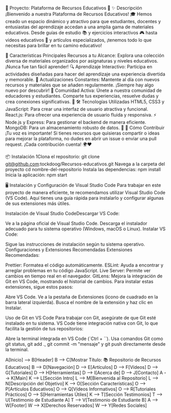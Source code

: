 🌟 Proyecto: Plataforma de Recursos Educativos 🌟 ✨ Descripción ¡Bienvenido a nuestra Plataforma de Recursos Educativos! 🎓 Hemos creado un espacio dinámico y atractivo para que estudiantes, docentes y entusiastas del aprendizaje accedan a una amplia gama de materiales educativos. Desde guías de estudio 📚 y ejercicios interactivos 🎮 hasta videos educativos 🎥 y artículos especializados, ¡tenemos todo lo que necesitas para brillar en tu camino educativo!

🚀 Características Principales Recursos a tu Alcance: Explora una colección diversa de materiales organizados por asignaturas y niveles educativos. ¡Nunca fue tan fácil aprender! 🔍 Aprendizaje Interactivo: Participa en actividades diseñadas para hacer del aprendizaje una experiencia divertida y memorable. 🌈 Actualizaciones Constantes: Mantente al día con nuevos recursos y materiales que se añaden regularmente. ¡Siempre hay algo nuevo por descubrir! 🔄 Comunidad Activa: Únete a nuestra comunidad de educadores y estudiantes. Comparte tus experiencias, resuelve dudas y crea conexiones significativas. 🤝 🛠️ Tecnologías Utilizadas HTML5, CSS3 y JavaScript: Para crear una interfaz de usuario atractiva y funcional. React.js: Para ofrecer una experiencia de usuario fluida y responsiva. ⚡ Node.js y Express: Para gestionar el backend de manera eficiente. MongoDB: Para un almacenamiento robusto de datos. 💾 🤝 Cómo Contribuir ¡Tu voz es importante! Si tienes recursos que quisieras compartir o ideas para mejorar la plataforma, no dudes en abrir un issue o enviar una pull request. ¡Cada contribución cuenta! 🌍❤️

📦 Instalación 1Clona el repositorio: git clone git@github.com:tockdoog/Recursos-educativos.git Navega a la carpeta del proyecto cd nombre-del-repositorio Instala las dependencias: npm install Inicia la aplicación: npm start

🖥️ Instalación y Configuración de Visual Studio Code Para trabajar en este proyecto de manera eficiente, te recomendamos utilizar Visual Studio Code (VS Code). Aquí tienes una guía rápida para instalarlo y configurar algunas de sus extensiones más útiles.

Instalación de Visual Studio CodeDescargar VS Code:

Ve a la página oficial de Visual Studio Code. Descarga el instalador adecuado para tu sistema operativo (Windows, macOS o Linux). Instalar VS Code:

Sigue las instrucciones de instalación según tu sistema operativo. Configuraciones y Extensiones Recomendadas Extensiones Recomendadas:

Prettier: Formatea el código automáticamente. ESLint: Ayuda a encontrar y arreglar problemas en tu código JavaScript. Live Server: Permite ver cambios en tiempo real en el navegador. GitLens: Mejora la integración de Git en VS Code, mostrando el historial de cambios. Para instalar estas extensiones, sigue estos pasos:

Abre VS Code. Ve a la pestaña de Extensiones (icono de cuadrado en la barra lateral izquierda). Busca el nombre de la extensión y haz clic en Instalar.

Uso de Git en VS Code Para trabajar con Git, asegúrate de que Git esté instalado en tu sistema. VS Code tiene integración nativa con Git, lo que facilita la gestión de tus repositorios:

Abre la terminal integrada en VS Code (`Ctrl + ``). Usa comandos Git como git status, git add ., git commit -m "mensaje" y git push directamente desde la terminal.

A[Inicio] --> B[Header]
B --> C[Mostrar Título: 📚 Repositorio de Recursos Educativos]
B --> D[Navegación]
D --> E[Artículos]
D --> F[Vídeos]
D --> G[Tutoriales]
D --> H[Herramientas]
D --> I[Acerca de]
D --> J[Contacto]
A --> K[Main]
K --> L[Sección Intro]
L --> M[Bienvenida al Repositorio]
L --> N[Descripción del Objetivo]
K --> O[Sección Características]
O --> P[Artículos Educativos]
O --> Q[Vídeos Informativos]
O --> R[Tutoriales Prácticos]
O --> S[Herramientas Útiles]
K --> T[Sección Testimonios]
T --> U[Testimonio de Estudiante A]
T --> V[Testimonio de Estudiante B]
A --> W[Footer]
W --> X[Derechos Reservados]
W --> Y[Redes Sociales]
